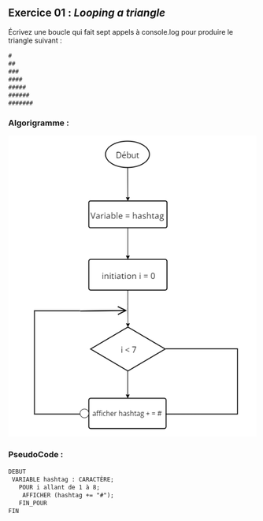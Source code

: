 ## Exercice 01 : _Looping a triangle_

<p>Écrivez une boucle qui fait sept appels à console.log pour produire le triangle suivant :</p>

```
#
##
###
####
#####
######
#######
```

### Algorigramme :

![](exercice-01-algo.png)

### PseudoCode :

```
DEBUT
 VARIABLE hashtag : CARACTÈRE;
   POUR i allant de 1 à 8;
    AFFICHER (hashtag += "#");
   FIN_POUR
FIN
```
